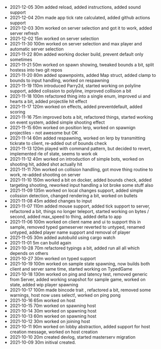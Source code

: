 - 2021-12-05    30m added reload, added instructions, added sound support
- 2021-12-04    20m made app tick rate calculated, added github actions support
- 2021-12-03    30m worked on server selection and got it to work, added server refresh
- 2021-12-02    15m worked on server selection
- 2021-11-30    100m worked on server selection and max player and automatic server selection
- 2021-11-22    80m added working docker build, prevent default only sometimes
- 2021-11-21    50m worked on spawn showing, tweaked bounds a bit, split hostess into two git repos
- 2021-11-20    80m added spawnpoints, added Map struct, added clamp to bounds to input handling, worked on respawning
- 2021-11-19    110m introduced Parry2d, started working on polyline support, added colission to polyline, improved collision a bit
- 2021-11-18    100m refactored thing into a single enum, improved ui and hearts a bit, added projectile hit effect
- 2021-11-17    120m worked on effects, added preventdefault, added scoring
- 2021-11-16    75m improved bots a bit,  refactored things, started working on event system, added simple shooting effect
- 2021-11-15    60m worked on position lerp, worked on spawnign projectiles - not awesome but OK
- 2021-11-14    60m added respawning, worked on lerp by transmitting tickrate to client, re-added out of bounds check
- 2021-11-13    120m played with command pattern, but decided to revert, implemented rle of state, seems to work ok
- 2021-11-12    40m worked on introduction of simple bots, worked on shooting hit, added shot actually hit
- 2021-11-11    70m worked on collision handling, got move thing routine to work, re-added shooting on server
- 2021-11-10    150m worked a bit on docker, added bounds check, added targeting shooting, reworked input handling a lot broke some stuff also
- 2021-11-09    135m worked on local changes support, added simple colission detection, changed rendering a bit, worked on bullets
- 2021-11-08    45m added changes to input
- 2021-11-07    110m added mouse support, added tick support to server, refactored a bit, things no longer teleport, started working on bytes / second, added max_speed to thing, added delta to app
- 2021-11-06    100m worked on client name and ui to support this in sample, removed typed gameserver reverted to untyped, renamed untyped, added player name support and removal of player
- 2021-11-05    30m added autobuild using cargo watch
- 2021-11-01    5m can build again    
- 2021-10-28    70m refactored typings a bit, added run all all which depends on others
- 2021-10-27    30m worked on typed support    
- 2021-10-19    100m worked on sample state spawning, now builds both client and server same time, started working on TypedGame
- 2021-10-18    130m worked on ping and latency test, removed generic from Server, added working snapshot for sample game, worked on state, added wip player spawning
- 2021-10-17    100m made bincode trait , refactored a bit, removed some warnings, host now uses select!, worked on ping pong
- 2021-10-16    65m worked on host
- 2021-10-15    70m worked on spawning host
- 2021-10-14    30m worked on spawning host
- 2021-10-13    60m worked on spawning host
- 2021-10-12    30m worked on joining host
- 2021-10-11    90m worked on lobby abstraction, added support for host creation message, worked on host creation
- 2021-10-10    20m created devlog, started masterserv migration
- 2021-10-09    30m initival created. 

